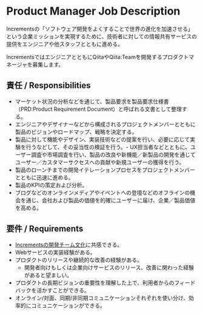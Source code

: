 # Product Manager Job Description

Incrementsの「ソフトウェア開発をよくすることで世界の進化を加速させる」という企業ミッションを実現するために、技術者に対しての情報共有サービスの提供をエンジニアや他スタッフとともに進める。

IncrementsではエンジニアとともにQiitaやQiita:Teamを開発するプロダクトマネージャを募集します。

## 責任 / Responsibilities

- マーケット状況の分析などを通じて、製品要求を製品要求仕様書（PRD:Product Requirement Document）と呼ばれる文書として整理する。
- エンジニアやデザイナーなどから構成されるプロジェクトメンバーとともに製品のビジョンやロードマップ、戦略を決定する。
- 製品に対して機能やデザイン、実装技術などの提案を行い、必要に応じて実験を行うなどして、その妥当性の検証を行う。- UX担当者などとともに、ユーザー調査や市場調査を行い、製品の改良や新機能／新製品の開発を通じてユーザー／カスタマーサクセスへの貢献や新規ユーザーの獲得を行う。
- 製品のローンチまでの開発イテレーションプロセスをプロジェクトメンバーとともに迅速に進める。
- 製品のKPIの策定および分析。
- ブログなどのオンラインメディアやイベントへの登壇などのオフラインの機会を通じ、会社および製品の価値を的確にユーザーに届け、企業／製品価値を高める。

## 要件 / Requirements

- [Incrementsの開発チーム文化](http://blog.qiita.com/post/74997115585/increments-dev-team-culture)に共感できる。
- Webサービスの実装経験がある。
- プロダクトのリリースや継続的な改善の経験がある。
    - 開発者向けもしくは企業向けサービスのリリース、改善に関わった経験があると望ましい。
- プロダクトの長期ビジョンの重要性を理解した上で、利用者からのフィードバックを活かすことができる。
- オンライン/対面、同期/非同期コミュニケーションそれぞれを使い分け、効率的にコミュニケーションができる。

